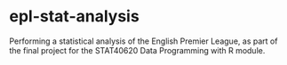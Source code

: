 # epl-stat-analysis
Performing a statistical analysis of the English Premier League, as part of the final project for the STAT40620 Data Programming with R module.
